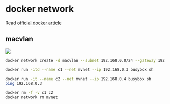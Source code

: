 # docker network
Read [official docker article](https://success.docker.com/article/networking)

## macvlan

![](https://success.docker.com/api/images/.%2Frefarch%2Fnetworking%2Fimages%2Fmacvlanarch.png)

```bash
docker network create -d macvlan --subnet 192.168.0.0/24 --gateway 192.168.0.1 -o parent=eth0 mvnet

docker run -itd --name c1 --net mvnet --ip 192.168.0.3 busybox sh

docker run -it --name c2 --net mvnet --ip 192.168.0.4 busybox sh
ping 192.168.0.3

docker rm -f -v c1 c2
docker network rm mvnet
```
